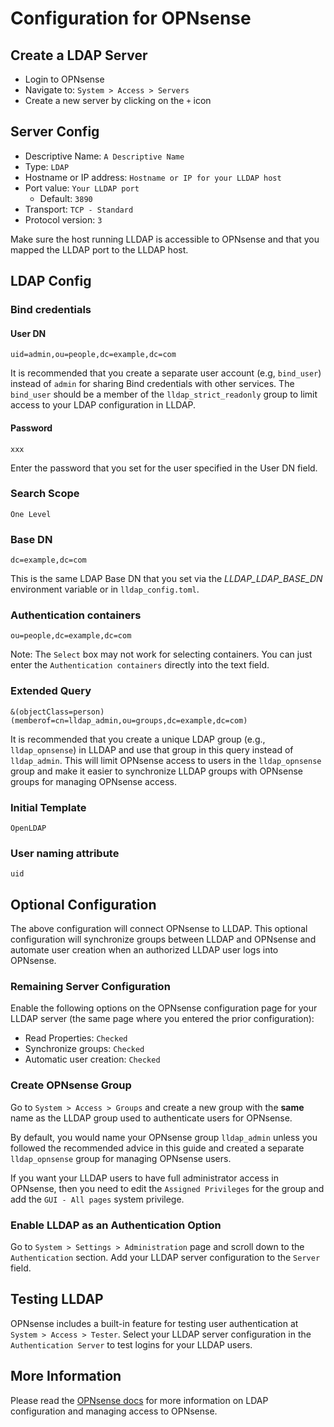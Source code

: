 # Configuration for OPNsense

## Create a LDAP Server

- Login to OPNsense
- Navigate to: `System > Access > Servers`
- Create a new server by clicking on the `+` icon

## Server Config

- Descriptive Name: `A Descriptive Name`
- Type: `LDAP`
- Hostname or IP address: `Hostname or IP for your LLDAP host`
- Port value: `Your LLDAP port`
  - Default: `3890`
- Transport: `TCP - Standard`
- Protocol version: `3`

Make sure the host running LLDAP is accessible to OPNsense and that you mapped the LLDAP port to the LLDAP host.

## LDAP Config

### Bind credentials

#### User DN

```
uid=admin,ou=people,dc=example,dc=com
```

It is recommended that you create a separate user account (e.g, `bind_user`) instead of `admin` for sharing Bind credentials with other services. The `bind_user` should be a member of the `lldap_strict_readonly` group to limit access to your LDAP configuration in LLDAP.

#### Password

```
xxx
```

Enter the password that you set for the user specified in the User DN field.

### Search Scope

```
One Level
```

### Base DN

```
dc=example,dc=com
```

This is the same LDAP Base DN that you set via the *LLDAP_LDAP_BASE_DN* environment variable or in `lldap_config.toml`.

### Authentication containers

```
ou=people,dc=example,dc=com
```

Note: The `Select` box may not work for selecting containers. You can just enter the `Authentication containers` directly into the text field.

### Extended Query

```
&(objectClass=person)(memberof=cn=lldap_admin,ou=groups,dc=example,dc=com)
```

It is recommended that you create a unique LDAP group (e.g., `lldap_opnsense`) in LLDAP and use that group in this query instead of `lldap_admin`. This will limit OPNsense access to  users in the `lldap_opnsense` group and make it easier to synchronize LLDAP groups with OPNsense groups for managing OPNsense access.

### Initial Template

```
OpenLDAP
```

### User naming attribute

```
uid
```

## Optional Configuration

The above configuration will connect OPNsense to LLDAP. This optional configuration will synchronize groups between LLDAP and OPNsense and automate user creation when an authorized LLDAP user logs into OPNsense.

### Remaining Server Configuration

Enable the following options on the OPNsense configuration page for your LLDAP server (the same page where you entered the prior configuration):

- Read Properties: `Checked`
- Synchronize groups: `Checked`
- Automatic user creation: `Checked`

### Create OPNsense Group

Go to `System > Access > Groups` and create a new group with the **same** name as the LLDAP group used to authenticate users for OPNsense.

By default, you would name your OPNsense group `lldap_admin` unless you followed the recommended advice in this guide and created a separate `lldap_opnsense` group for managing OPNsense users.

If you want your LLDAP users to have full administrator access in OPNsense, then you need to edit the `Assigned Privileges` for the group and add the `GUI - All pages` system privilege.

### Enable LLDAP as an Authentication Option

Go to `System > Settings > Administration` page and scroll down to the `Authentication` section. Add your LLDAP server configuration to the `Server` field.

## Testing LLDAP

OPNsense includes a built-in feature for testing user authentication at `System > Access > Tester`. Select your LLDAP server configuration in the `Authentication Server` to test logins for your LLDAP users.

## More Information

Please read the [OPNsense docs](https://docs.opnsense.org/manual/how-tos/user-ldap.html) for more information on LDAP configuration and managing access to OPNsense.
